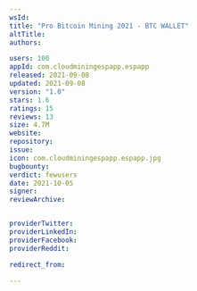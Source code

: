 ```yaml
---
wsId: 
title: "Pro Bitcoin Mining 2021 - BTC WALLET"
altTitle: 
authors:

users: 100
appId: com.cloudminingespapp.espapp
released: 2021-09-08
updated: 2021-09-08
version: "1.0"
stars: 1.6
ratings: 15
reviews: 13
size: 4.7M
website: 
repository: 
issue: 
icon: com.cloudminingespapp.espapp.jpg
bugbounty: 
verdict: fewusers
date: 2021-10-05
signer: 
reviewArchive:


providerTwitter: 
providerLinkedIn: 
providerFacebook: 
providerReddit: 

redirect_from:

---
```



